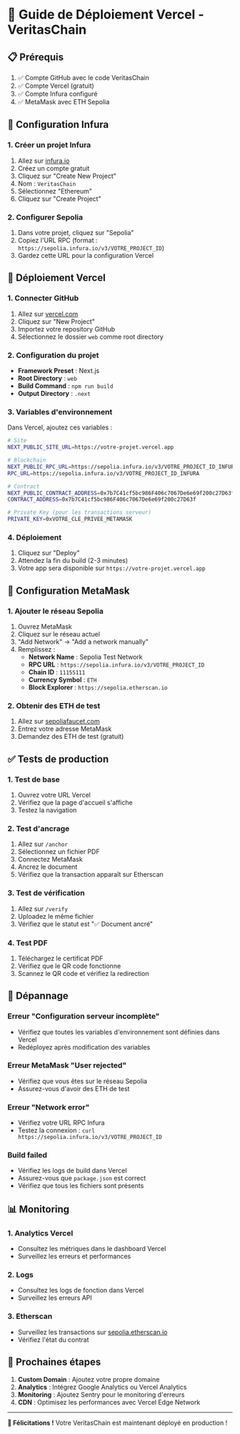 # 🚀 Guide de Déploiement Vercel - VeritasChain

## 📋 Prérequis

1. ✅ Compte GitHub avec le code VeritasChain
2. ✅ Compte Vercel (gratuit)
3. ✅ Compte Infura configuré
4. ✅ MetaMask avec ETH Sepolia

## 🔧 Configuration Infura

### 1. Créer un projet Infura
1. Allez sur [infura.io](https://infura.io)
2. Créez un compte gratuit
3. Cliquez sur "Create New Project"
4. Nom : `VeritasChain`
5. Sélectionnez "Ethereum"
6. Cliquez sur "Create Project"

### 2. Configurer Sepolia
1. Dans votre projet, cliquez sur "Sepolia"
2. Copiez l'URL RPC (format : `https://sepolia.infura.io/v3/VOTRE_PROJECT_ID`)
3. Gardez cette URL pour la configuration Vercel

## 🚀 Déploiement Vercel

### 1. Connecter GitHub
1. Allez sur [vercel.com](https://vercel.com)
2. Cliquez sur "New Project"
3. Importez votre repository GitHub
4. Sélectionnez le dossier `web` comme root directory

### 2. Configuration du projet
- **Framework Preset** : Next.js
- **Root Directory** : `web`
- **Build Command** : `npm run build`
- **Output Directory** : `.next`

### 3. Variables d'environnement
Dans Vercel, ajoutez ces variables :

```bash
# Site
NEXT_PUBLIC_SITE_URL=https://votre-projet.vercel.app

# Blockchain
NEXT_PUBLIC_RPC_URL=https://sepolia.infura.io/v3/VOTRE_PROJECT_ID_INFURA
RPC_URL=https://sepolia.infura.io/v3/VOTRE_PROJECT_ID_INFURA

# Contract
NEXT_PUBLIC_CONTRACT_ADDRESS=0x7b7C41cf5bc986F406c7067De6e69f200c27D63f
CONTRACT_ADDRESS=0x7b7C41cf5bc986F406c7067De6e69f200c27D63f

# Private Key (pour les transactions serveur)
PRIVATE_KEY=0xVOTRE_CLE_PRIVEE_METAMASK
```

### 4. Déploiement
1. Cliquez sur "Deploy"
2. Attendez la fin du build (2-3 minutes)
3. Votre app sera disponible sur `https://votre-projet.vercel.app`

## 🔐 Configuration MetaMask

### 1. Ajouter le réseau Sepolia
1. Ouvrez MetaMask
2. Cliquez sur le réseau actuel
3. "Add Network" → "Add a network manually"
4. Remplissez :
   - **Network Name** : Sepolia Test Network
   - **RPC URL** : `https://sepolia.infura.io/v3/VOTRE_PROJECT_ID`
   - **Chain ID** : `11155111`
   - **Currency Symbol** : `ETH`
   - **Block Explorer** : `https://sepolia.etherscan.io`

### 2. Obtenir des ETH de test
1. Allez sur [sepoliafaucet.com](https://sepoliafaucet.com)
2. Entrez votre adresse MetaMask
3. Demandez des ETH de test (gratuit)

## ✅ Tests de production

### 1. Test de base
1. Ouvrez votre URL Vercel
2. Vérifiez que la page d'accueil s'affiche
3. Testez la navigation

### 2. Test d'ancrage
1. Allez sur `/anchor`
2. Sélectionnez un fichier PDF
3. Connectez MetaMask
4. Ancrez le document
5. Vérifiez que la transaction apparaît sur Etherscan

### 3. Test de vérification
1. Allez sur `/verify`
2. Uploadez le même fichier
3. Vérifiez que le statut est "✅ Document ancré"

### 4. Test PDF
1. Téléchargez le certificat PDF
2. Vérifiez que le QR code fonctionne
3. Scannez le QR code et vérifiez la redirection

## 🔧 Dépannage

### Erreur "Configuration serveur incomplète"
- Vérifiez que toutes les variables d'environnement sont définies dans Vercel
- Redéployez après modification des variables

### Erreur MetaMask "User rejected"
- Vérifiez que vous êtes sur le réseau Sepolia
- Assurez-vous d'avoir des ETH de test

### Erreur "Network error"
- Vérifiez votre URL RPC Infura
- Testez la connexion : `curl https://sepolia.infura.io/v3/VOTRE_PROJECT_ID`

### Build failed
- Vérifiez les logs de build dans Vercel
- Assurez-vous que `package.json` est correct
- Vérifiez que tous les fichiers sont présents

## 📊 Monitoring

### 1. Analytics Vercel
- Consultez les métriques dans le dashboard Vercel
- Surveillez les erreurs et performances

### 2. Logs
- Consultez les logs de fonction dans Vercel
- Surveillez les erreurs API

### 3. Etherscan
- Surveillez les transactions sur [sepolia.etherscan.io](https://sepolia.etherscan.io)
- Vérifiez l'état du contrat

## 🎯 Prochaines étapes

1. **Custom Domain** : Ajoutez votre propre domaine
2. **Analytics** : Intégrez Google Analytics ou Vercel Analytics
3. **Monitoring** : Ajoutez Sentry pour le monitoring d'erreurs
4. **CDN** : Optimisez les performances avec Vercel Edge Network

---

**🎉 Félicitations !** Votre VeritasChain est maintenant déployé en production !

